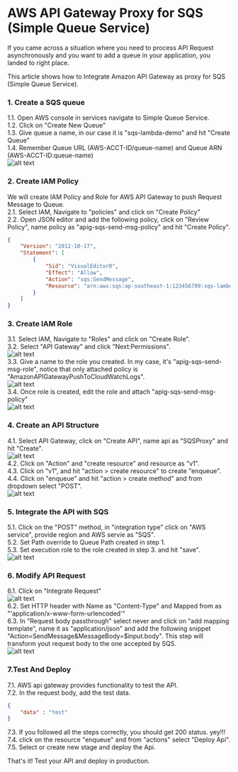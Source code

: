 # AWS API Gateway Proxy for SQS (Simple Queue Service)

If you came across a situation where you need to process API Request asynchronously and you want to add a queue in your application, you landed to right place.

This article shows how to Integrate Amazon API Gateway as proxy for SQS (Simple Queue Service).

### 1. Create a SQS queue ###

1.1. Open AWS console in services navigate to Simple Queue Service. <br />
1.2. Click on "Create New Queue" <br />
1.3. Give queue a name, in our case it is "sqs-lambda-demo" and hit "Create Queue" <br />
1.4. Remember Queue URL (AWS-ACCT-ID/queue-name) and Queue ARN (AWS-ACCT-ID:queue-name) <br />
![alt text](images/sqs_queue.png)

### 2. Create IAM Policy ###

We will create IAM Policy and Role for AWS API Gateway to push Request Message to Queue. <br />
2.1. Select IAM, Navigate to "policies" and click on "Create Policy"  <br />
2.2. Open JSON editor and add the following policy, click on "Review Policy", name policy as "apig-sqs-send-msg-policy" and hit "Create Policy".  <br />

```json
{
    "Version": "2012-10-17",
    "Statement": [
        {
            "Sid": "VisualEditor0",
            "Effect": "Allow",
            "Action": "sqs:SendMessage",
            "Resource": "arn:aws:sqs:ap-southeast-1:123456789:sqs-lambda-demo"
        }
    ]
} 
```

### 3. Create IAM Role ###

3.1. Select IAM, Navigate to "Roles" and click on "Create Role".  <br />
3.2. Select "API Gateway" and click "Next:Permissions".  <br />
![alt text](images/role_apig.png)  <br />
3.3. Give a name to the role you created. In my case, it's "apig-sqs-send-msg-role", notice that only attached policy is "AmazonAPIGatewayPushToCloudWatchLogs".  <br />
![alt text](images/save_role.png)  <br />
3.4. Once role is created, edit the role and attach "apig-sqs-send-msg-policy"  <br />
![alt text](images/attach_policy_to_role.png)  <br />


### 4. Create an API Structure ###

4.1. Select API Gateway, click on "Create API", name api as "SQSProxy" and hit "Create".  <br />
![alt text](images/api_create.png)  <br />
4.2. Click on "Action" and "create resource" and resource as "v1".  <br />
4.3. Click on "v1", and hit "action > create resource" to create "enqueue". <br />
4.4. Click on "enqueue" and hit "action > create method" and from dropdown select "POST". <br />
![alt text](images/resource_structure.png)  <br />

### 5. Integrate the API with SQS ###

5.1. Click on the "POST" method, in "integration type" click on "AWS service", provide region and AWS servie as "SQS". <br />
5.2. Set Path override to Queue Path created in step 1. <br />
5.3. Set execution role to the role created in step 3. and hit "save". <br />
![alt text](images/post_api.png)  <br />

### 6. Modify API Request ###
6.1. Click on "Integrate Request" <br />
![alt text](images/api_req_flow.png)  <br />
6.2. Set HTTP header with Name as "Content-Type" and Mapped from as "'application/x-www-form-urlencoded'" <br />
6.3. In "Request body passthrough" select never and click on "add mapping template", name it as "application/json" and add the following snippet "Action=SendMessage&MessageBody=$input.body". This step will transform yout request body to the one accepted by SQS. <br />
![alt text](images/api_intg.png)  <br />

### 7.Test And Deploy ###
7.1. AWS api gateway provides functionality to test the API. <br />
7.2. In the request body, add the test data. <br />
```json
{
    "data" : "test"
}
```
7.3. If you followed all the steps correctly, you should get 200 status. yey!!! <br />
7.4. click on the resource "enqueue" and from "actions" select "Deploy Api". <br />
7.5. Select or create new stage and deploy the Api. <br />

That's it! Test your API and deploy in production.